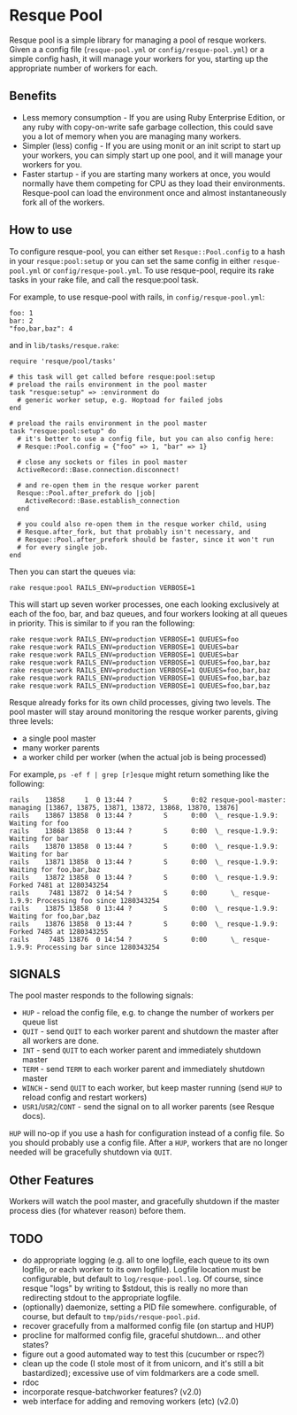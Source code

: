 Resque Pool
===========

Resque pool is a simple library for managing a pool of resque workers.  Given a
a config file (`resque-pool.yml` or `config/resque-pool.yml`) or a simple
config hash, it will manage your workers for you, starting up the appropriate
number of workers for each.

Benefits
---------

* Less memory consumption - If you are using Ruby Enterprise Edition, or any
  ruby with copy-on-write safe garbage collection, this could save you a lot of
  memory when you are managing many workers.
* Simpler (less) config - If you are using monit or an init script to start up
  your workers, you can simply start up one pool, and it will manage your
  workers for you.
* Faster startup - if you are starting many workers at once, you would normally
  have them competing for CPU as they load their environments.  Resque-pool can
  load the environment once and almost instantaneously fork all of the workers.

How to use
-----------

To configure resque-pool, you can either set `Resque::Pool.config` to a hash in
your `resque:pool:setup` or you can set the same config in either
`resque-pool.yml` or `config/resque-pool.yml`.  To use resque-pool, require its
rake tasks in your rake file, and call the resque:pool task.

For example, to use resque-pool with rails, in `config/resque-pool.yml`:

    foo: 1
    bar: 2
    "foo,bar,baz": 4

and in `lib/tasks/resque.rake`:

    require 'resque/pool/tasks'

    # this task will get called before resque:pool:setup
    # preload the rails environment in the pool master
    task "resque:setup" => :environment do
      # generic worker setup, e.g. Hoptoad for failed jobs
    end

    # preload the rails environment in the pool master
    task "resque:pool:setup" do
      # it's better to use a config file, but you can also config here:
      # Resque::Pool.config = {"foo" => 1, "bar" => 1}

      # close any sockets or files in pool master
      ActiveRecord::Base.connection.disconnect!

      # and re-open them in the resque worker parent
      Resque::Pool.after_prefork do |job|
        ActiveRecord::Base.establish_connection
      end

      # you could also re-open them in the resque worker child, using
      # Resque.after_fork, but that probably isn't necessary, and
      # Resque::Pool.after_prefork should be faster, since it won't run
      # for every single job.
    end

Then you can start the queues via:

    rake resque:pool RAILS_ENV=production VERBOSE=1

This will start up seven worker processes, one each looking exclusively at each
of the foo, bar, and baz queues, and four workers looking at all queues in
priority.  This is similar to if you ran the following:

    rake resque:work RAILS_ENV=production VERBOSE=1 QUEUES=foo
    rake resque:work RAILS_ENV=production VERBOSE=1 QUEUES=bar
    rake resque:work RAILS_ENV=production VERBOSE=1 QUEUES=bar
    rake resque:work RAILS_ENV=production VERBOSE=1 QUEUES=foo,bar,baz
    rake resque:work RAILS_ENV=production VERBOSE=1 QUEUES=foo,bar,baz
    rake resque:work RAILS_ENV=production VERBOSE=1 QUEUES=foo,bar,baz
    rake resque:work RAILS_ENV=production VERBOSE=1 QUEUES=foo,bar,baz

Resque already forks for its own child processes, giving two levels.  The pool
master will stay around monitoring the resque worker parents, giving three
levels:

* a single pool master
* many worker parents
* a worker child per worker (when the actual job is being processed)

For example, `ps -ef f | grep [r]esque` might return something like the
following:

    rails    13858     1  0 13:44 ?        S      0:02 resque-pool-master: managing [13867, 13875, 13871, 13872, 13868, 13870, 13876]
    rails    13867 13858  0 13:44 ?        S      0:00  \_ resque-1.9.9: Waiting for foo
    rails    13868 13858  0 13:44 ?        S      0:00  \_ resque-1.9.9: Waiting for bar
    rails    13870 13858  0 13:44 ?        S      0:00  \_ resque-1.9.9: Waiting for bar
    rails    13871 13858  0 13:44 ?        S      0:00  \_ resque-1.9.9: Waiting for foo,bar,baz
    rails    13872 13858  0 13:44 ?        S      0:00  \_ resque-1.9.9: Forked 7481 at 1280343254
    rails     7481 13872  0 14:54 ?        S      0:00      \_ resque-1.9.9: Processing foo since 1280343254
    rails    13875 13858  0 13:44 ?        S      0:00  \_ resque-1.9.9: Waiting for foo,bar,baz
    rails    13876 13858  0 13:44 ?        S      0:00  \_ resque-1.9.9: Forked 7485 at 1280343255
    rails     7485 13876  0 14:54 ?        S      0:00      \_ resque-1.9.9: Processing bar since 1280343254

SIGNALS
-------

The pool master responds to the following signals:

* `HUP`   - reload the config file, e.g. to change the number of workers per queue list
* `QUIT`  - send `QUIT` to each worker parent and shutdown the master after all workers are done.
* `INT`   - send `QUIT` to each worker parent and immediately shutdown master
* `TERM`  - send `TERM` to each worker parent and immediately shutdown master
* `WINCH` - send `QUIT` to each worker, but keep master running (send `HUP` to reload config and restart workers)
* `USR1`/`USR2`/`CONT` - send the signal on to all worker parents (see Resque docs).

`HUP` will no-op if you use a hash for configuration instead of a config file.
So you should probably use a config file.  After a `HUP`, workers that are no
longer needed will be gracefully shutdown via `QUIT`.

Other Features
--------------

Workers will watch the pool master, and gracefully shutdown if the master
process dies (for whatever reason) before them.

TODO
-----

* do appropriate logging (e.g. all to one logfile, each queue to its own
  logfile, or each worker to its own logfile).  Logfile location must be
  configurable, but default to `log/resque-pool.log`.  Of course, since resque
  "logs" by writing to $stdout, this is really no more than redirecting stdout
  to the appropriate logfile.
* (optionally) daemonize, setting a PID file somewhere.  configurable, of
  course, but default to `tmp/pids/resque-pool.pid`.
* recover gracefully from a malformed config file (on startup and HUP)
* procline for malformed config file, graceful shutdown... and other states?
* figure out a good automated way to test this (cucumber or rspec?)
* clean up the code (I stole most of it from unicorn, and it's still a bit
  bastardized); excessive use of vim foldmarkers are a code smell.
* rdoc
* incorporate resque-batchworker features? (v2.0)
* web interface for adding and removing workers (etc) (v2.0)

